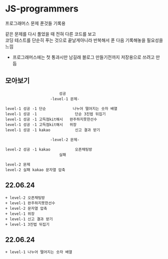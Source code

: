 # JS-programmers
프로그래머스 문제 푼것들 기록용
    
 같은 문제를 다시 풀었을 때 전혀 다른 코드를 보고   
 코딩 테스트를 단순히 푸는 것으로 끝날게아니라 반복해서 푼 다음 기록해놓을 필요성을느낌
 
 + 프로그래머스에는 첫 통과시만 남길래 블로그 만들기전까지 저장용으로 쓰려고 만듬

## 모아보기
                            성공
                        -level-1 문제-
                        
    level-1 성공 -1 단순            나누어 떨어지는 숫자 배열
    level-1 성공 -1                 단순 3진법 뒤집기                         
    level-1 성공 -1 고득점kit해시   완주하지못한선수                     
    level-1 성공 -1 고득점kit해시   위장                                
    level-1 성공 -1 kakao           신고 결과 받기                        

                        -level-2 문제-

    level-2 성공 -1 kakao           오픈채팅방        
                            실패

    level-2 문제
    level-2 실패 kakao 문자열 압축      


## 22.06.24 
    + level-2 오픈채팅방        
    + level-1 완주하지못한선수  
    + level-2 문자열 압축        
    + level-1 위장   
    + level-1 신고 결과 받기    
    + level-1 3진법 뒤집기  
          

## 22.06.24
    + level-1 나누어 떨어지는 숫자 배열


    
